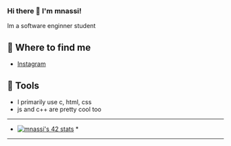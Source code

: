 ### Hi there 👋 I'm mnassi!

Im a software enginner student

## 📑 Where to find me
- [Instagram](https://www.instagram.com/med_nassi20/)

## 🤖 Tools
- I primarily use c, html, css
- js and c++ are pretty cool too

***********************************************************************************************************
*   [![mnassi's 42 stats](https://badge.mediaplus.ma/binary/mnassi)](https://github.com/mnassi/badge42)   *
***********************************************************************************************************
